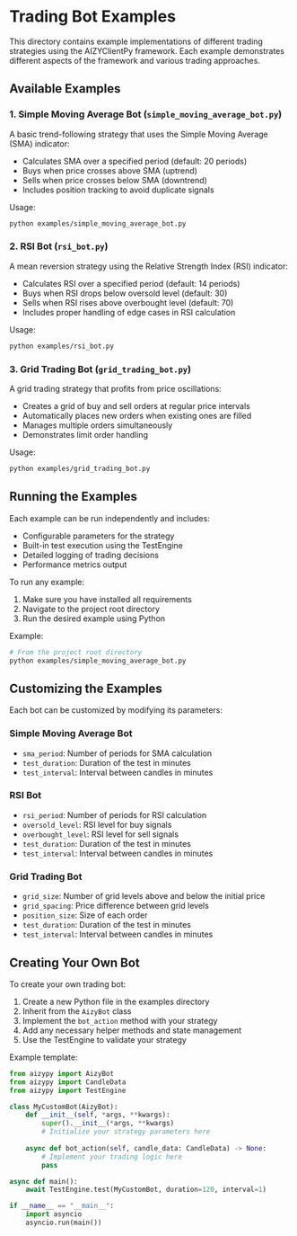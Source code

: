 # Trading Bot Examples

This directory contains example implementations of different trading strategies using the AIZYClientPy framework. Each example demonstrates different aspects of the framework and various trading approaches.

## Available Examples

### 1. Simple Moving Average Bot (`simple_moving_average_bot.py`)

A basic trend-following strategy that uses the Simple Moving Average (SMA) indicator:
- Calculates SMA over a specified period (default: 20 periods)
- Buys when price crosses above SMA (uptrend)
- Sells when price crosses below SMA (downtrend)
- Includes position tracking to avoid duplicate signals

Usage:
```bash
python examples/simple_moving_average_bot.py
```

### 2. RSI Bot (`rsi_bot.py`)

A mean reversion strategy using the Relative Strength Index (RSI) indicator:
- Calculates RSI over a specified period (default: 14 periods)
- Buys when RSI drops below oversold level (default: 30)
- Sells when RSI rises above overbought level (default: 70)
- Includes proper handling of edge cases in RSI calculation

Usage:
```bash
python examples/rsi_bot.py
```

### 3. Grid Trading Bot (`grid_trading_bot.py`)

A grid trading strategy that profits from price oscillations:
- Creates a grid of buy and sell orders at regular price intervals
- Automatically places new orders when existing ones are filled
- Manages multiple orders simultaneously
- Demonstrates limit order handling

Usage:
```bash
python examples/grid_trading_bot.py
```

## Running the Examples

Each example can be run independently and includes:
- Configurable parameters for the strategy
- Built-in test execution using the TestEngine
- Detailed logging of trading decisions
- Performance metrics output

To run any example:
1. Make sure you have installed all requirements
2. Navigate to the project root directory
3. Run the desired example using Python

Example:
```bash
# From the project root directory
python examples/simple_moving_average_bot.py
```

## Customizing the Examples

Each bot can be customized by modifying its parameters:

### Simple Moving Average Bot
- `sma_period`: Number of periods for SMA calculation
- `test_duration`: Duration of the test in minutes
- `test_interval`: Interval between candles in minutes

### RSI Bot
- `rsi_period`: Number of periods for RSI calculation
- `oversold_level`: RSI level for buy signals
- `overbought_level`: RSI level for sell signals
- `test_duration`: Duration of the test in minutes
- `test_interval`: Interval between candles in minutes

### Grid Trading Bot
- `grid_size`: Number of grid levels above and below the initial price
- `grid_spacing`: Price difference between grid levels
- `position_size`: Size of each order
- `test_duration`: Duration of the test in minutes
- `test_interval`: Interval between candles in minutes

## Creating Your Own Bot

To create your own trading bot:

1. Create a new Python file in the examples directory
2. Inherit from the `AizyBot` class
3. Implement the `bot_action` method with your strategy
4. Add any necessary helper methods and state management
5. Use the TestEngine to validate your strategy

Example template:
```python
from aizypy import AizyBot
from aizypy import CandleData
from aizypy import TestEngine

class MyCustomBot(AizyBot):
    def __init__(self, *args, **kwargs):
        super().__init__(*args, **kwargs)
        # Initialize your strategy parameters here
        
    async def bot_action(self, candle_data: CandleData) -> None:
        # Implement your trading logic here
        pass

async def main():
    await TestEngine.test(MyCustomBot, duration=120, interval=1)

if __name__ == "__main__":
    import asyncio
    asyncio.run(main()) 